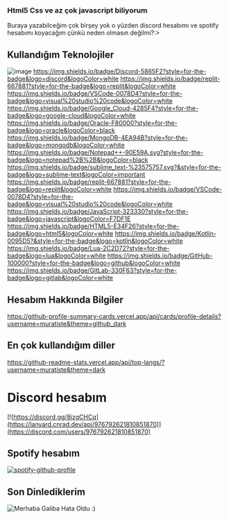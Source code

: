 ### Html5 Css ve az çok javascript biliyorum

Buraya yazabilceğim çok birşey yok o yüzden discord hesabımı ve spotify hesabımı koyacağım çünkü neden olmasın değilmi?:>

## Kullandığım Teknolojiler
![image]({https://img.shields.io/badge/Discord-5865F2?})
https://img.shields.io/badge/Discord-5865F2?style=for-the-badge&logo=discord&logoColor=white
https://img.shields.io/badge/replit-667881?style=for-the-badge&logo=replit&logoColor=white
https://img.shields.io/badge/VSCode-0078D4?style=for-the-badge&logo=visual%20studio%20code&logoColor=white
https://img.shields.io/badge/Google_Cloud-4285F4?style=for-the-badge&logo=google-cloud&logoColor=white
https://img.shields.io/badge/Oracle-F80000?style=for-the-badge&logo=oracle&logoColor=black
https://img.shields.io/badge/MongoDB-4EA94B?style=for-the-badge&logo=mongodb&logoColor=white
https://img.shields.io/badge/Notepad++-90E59A.svg?style=for-the-badge&logo=notepad%2B%2B&logoColor=black
https://img.shields.io/badge/sublime_text-%23575757.svg?&style=for-the-badge&logo=sublime-text&logoColor=important
https://img.shields.io/badge/replit-667881?style=for-the-badge&logo=replit&logoColor=white
https://img.shields.io/badge/VSCode-0078D4?style=for-the-badge&logo=visual%20studio%20code&logoColor=white
https://img.shields.io/badge/JavaScript-323330?style=for-the-badge&logo=javascript&logoColor=F7DF1E
https://img.shields.io/badge/HTML5-E34F26?style=for-the-badge&logo=html5&logoColor=white
https://img.shields.io/badge/Kotlin-0095D5?&style=for-the-badge&logo=kotlin&logoColor=white
https://img.shields.io/badge/Lua-2C2D72?style=for-the-badge&logo=lua&logoColor=white
https://img.shields.io/badge/GitHub-100000?style=for-the-badge&logo=github&logoColor=white
https://img.shields.io/badge/GitLab-330F63?style=for-the-badge&logo=gitlab&logoColor=white

## Hesabım Hakkında Bilgiler
https://github-profile-summary-cards.vercel.app/api/cards/profile-details?username=muratiste&theme=github_dark

## En çok kullandığım diller
https://github-readme-stats.vercel.app/api/top-langs/?username=muratiste&theme=dark

# Discord hesabım
[![https://discord.gg/8jzgCHCq](https://lanyard.cnrad.dev/api/976792621810851870)](https://discord.com/users/976792621810851870)




## Spotify hesabım
[![spotify-github-profile](https://spotify-github-profile.vercel.app/api/view?uid=317iimf2ol6iujl5plhgdkue7kfm&cover_image=true&theme=default&show_offline=true&background_color=121212&interchange=true)](https://spotify-github-profile.vercel.app/api/view?uid=317iimf2ol6iujl5plhgdkue7kfm&redirect=true)

## Son Dinlediklerim
![Merhaba Galiba Hata Oldu :)](https://spotify-recently-played-readme.vercel.app/api?user=317iimf2ol6iujl5plhgdkue7kfm&unique={true|1|on|yes})


